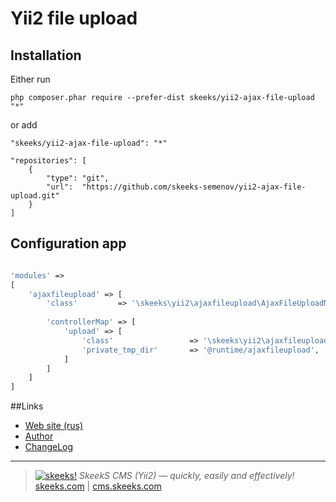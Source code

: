 Yii2 file upload
===================================

Installation
------------

Either run

```
php composer.phar require --prefer-dist skeeks/yii2-ajax-file-upload "*"
```

or add

```
"skeeks/yii2-ajax-file-upload": "*"
```

```
"repositories": [
    {
        "type": "git",
        "url":  "https://github.com/skeeks-semenov/yii2-ajax-file-upload.git"
    }
]
```

Configuration app
----------


```php

'modules' => 
[
    'ajaxfileupload' => [
        'class'         => '\skeeks\yii2\ajaxfileupload\AjaxFileUploadModule',
    
        'controllerMap' => [
            'upload' => [
                'class'                 => '\skeeks\yii2\ajaxfileupload\controllers\UploadController',
                'private_tmp_dir'       => '@runtime/ajaxfileupload',
            ]
        ]
    ]
]

```

##Links
* [Web site (rus)](https://cms.skeeks.com)
* [Author](https://skeeks.com)
* [ChangeLog](https://github.com/skeeks-cms/cms-vk-database/blob/master/CHANGELOG.md)


___

> [![skeeks!](https://gravatar.com/userimage/74431132/13d04d83218593564422770b616e5622.jpg)](https://skeeks.com)
<i>SkeekS CMS (Yii2) — quickly, easily and effectively!</i>  
[skeeks.com](https://skeeks.com) | [cms.skeeks.com](https://cms.skeeks.com)


